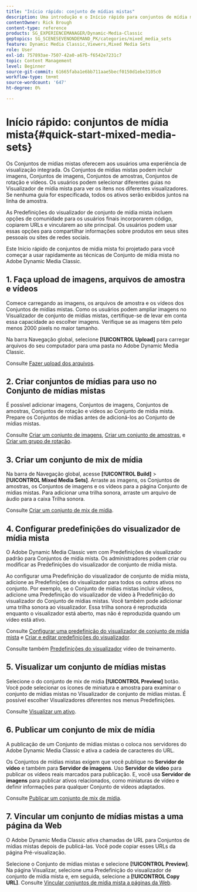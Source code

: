 ```yaml
---
title: "Início rápido: conjunto de mídias mistas"
description: Uma introdução e o Início rápido para conjuntos de mídia mista para ajudar você a começar a usar o Adobe Dynamic Media Classic rapidamente.
contentOwner: Rick Brough
content-type: reference
products: SG_EXPERIENCEMANAGER/Dynamic-Media-Classic
geptopics: SG_SCENESEVENONDEMAND_PK/categories/mixed_media_sets
feature: Dynamic Media Classic,Viewers,Mixed Media Sets
role: User
exl-id: 757893ae-7507-42a0-a67b-f6542e7231c7
topic: Content Management
level: Beginner
source-git-commit: 61665faba1e6bb711aae5becf0150d1ebe3105c0
workflow-type: tm+mt
source-wordcount: '647'
ht-degree: 0%

---
```


# Início rápido: conjuntos de mídia mista{#quick-start-mixed-media-sets}

Os Conjuntos de mídias mistas oferecem aos usuários uma experiência de visualização integrada. Os Conjuntos de mídias mistas podem incluir imagens, Conjuntos de imagens, Conjuntos de amostras, Conjuntos de rotação e vídeos. Os usuários podem selecionar diferentes guias no Visualizador de mídia mista para ver os itens nos diferentes visualizadores. Se nenhuma guia for especificada, todos os ativos serão exibidos juntos na linha de amostra.

As Predefinições do visualizador de conjunto de mídia mista incluem opções de comunidade para os usuários finais incorporarem código, copiarem URLs e vincularem ao site principal. Os usuários podem usar essas opções para compartilhar informações sobre produtos em seus sites pessoais ou sites de redes sociais.

Este Início rápido de conjuntos de mídia mista foi projetado para você começar a usar rapidamente as técnicas de Conjunto de mídia mista no Adobe Dynamic Media Classic.

## 1. Faça upload de imagens, arquivos de amostra e vídeos

Comece carregando as imagens, os arquivos de amostra e os vídeos dos Conjuntos de mídias mistas. Como os usuários podem ampliar imagens no Visualizador de conjunto de mídias mistas, certifique-se de levar em conta essa capacidade ao escolher imagens. Verifique se as imagens têm pelo menos 2000 pixels no maior tamanho.

Na barra Navegação global, selecione **[!UICONTROL Upload]** para carregar arquivos do seu computador para uma pasta no Adobe Dynamic Media Classic.

Consulte [Fazer upload dos arquivos](uploading-files.md#uploading-your-files).

## 2. Criar conjuntos de mídias para uso no Conjunto de mídias mistas

É possível adicionar imagens, Conjuntos de imagens, Conjuntos de amostras, Conjuntos de rotação e vídeos ao Conjunto de mídia mista. Prepare os Conjuntos de mídias antes de adicioná-los ao Conjunto de mídias mistas.

Consulte [Criar um conjunto de imagens](creating-image-set.md#creating-an-image-set), [Criar um conjunto de amostras](creating-swatch-set.md#creating-a-swatch-set), e [Criar um grupo de rotação](creating-spin-set.md#creating-a-spin-set).

## 3. Criar um conjunto de mix de mídia

Na barra de Navegação global, acesse **[!UICONTROL Build]** > **[!UICONTROL Mixed Media Sets]**. Arraste as imagens, os Conjuntos de amostras, os Conjuntos de imagens e os vídeos para a página Conjunto de mídias mistas. Para adicionar uma trilha sonora, arraste um arquivo de áudio para a caixa Trilha sonora.

Consulte [Criar um conjunto de mix de mídia](creating-mixed-media-set.md#creating-a-mixed-media-set).

## 4. Configurar predefinições do visualizador de mídia mista

O Adobe Dynamic Media Classic vem com Predefinições de visualizador padrão para Conjuntos de mídia mista. Os administradores podem criar ou modificar as Predefinições do visualizador de conjunto de mídia mista.

Ao configurar uma Predefinição do visualizador de conjunto de mídia mista, adicione as Predefinições do visualizador para todos os outros ativos no conjunto. Por exemplo, se o Conjunto de mídias mistas incluir vídeos, adicione uma Predefinição do visualizador de vídeo à Predefinição do visualizador do Conjunto de mídias mistas. Você também pode adicionar uma trilha sonora ao visualizador. Essa trilha sonora é reproduzida enquanto o visualizador está aberto, mas não é reproduzida quando um vídeo está ativo.

Consulte [Configurar uma predefinição do visualizador de conjunto de mídia mista](setting-mixed-media-set-viewer.md#setting-up-a-mixed-media-set-viewer-preset) e [Criar e editar predefinições do visualizador](application-setup.md#adding-and-editing-viewer-presets).

Consulte também [Predefinições do visualizador](https://s7d5.scene7.com/s7viewers/html5/VideoViewer.html?videoserverurl=https://s7d5.scene7.com/is/content/&amp;emailurl=https://s7d5.scene7.com/s7/emailFriend&amp;serverUrl=https://s7d5.scene7.com/is/image/&amp;config=Scene7SharedAssets/Universal_HTML5_Video&amp;contenturl=https://s7d5.scene7.com/skins/&amp;asset=S7tutorials/550_viewer-presets_converted%20renamed_Done-AVS) vídeo de treinamento.

## 5. Visualizar um conjunto de mídias mistas

Selecione o do conjunto de mix de mídia **[!UICONTROL Preview]** botão. Você pode selecionar os ícones de miniatura e amostra para examinar o conjunto de mídias mistas no Visualizador de conjunto de mídias mistas. É possível escolher Visualizadores diferentes nos menus Predefinições.

Consulte [Visualizar um ativo](previewing-asset.md#previewing-an-asset).

## 6. Publicar um conjunto de mix de mídia

A publicação de um Conjunto de mídias mistas o coloca nos servidores do Adobe Dynamic Media Classic e ativa a cadeia de caracteres do URL.

Os Conjuntos de mídias mistas exigem que você publique no **Servidor de vídeo** e também para **Servidor de imagens**. Uso **Servidor de vídeo** para publicar os vídeos reais marcados para publicação. E, você usa **Servidor de imagens** para publicar ativos relacionados, como miniaturas de vídeo e definir informações para qualquer Conjunto de vídeos adaptados.

Consulte [Publicar um conjunto de mix de mídia](publishing-mixed-media-set.md#publishing-a-mixed-media-set).

## 7. Vincular um conjunto de mídias mistas a uma página da Web

O Adobe Dynamic Media Classic ativa chamadas de URL para Conjuntos de mídias mistas depois de publicá-las. Você pode copiar esses URLs da página Pré-visualização.

Selecione o Conjunto de mídias mistas e selecione **[!UICONTROL Preview]**. Na página Visualizar, selecione uma Predefinição do visualizador de conjunto de mídia mista e, em seguida, selecione a **[!UICONTROL Copy URL]**. Consulte [Vincular conjuntos de mídia mista a páginas da Web](linking-mixed-media-set-web.md#linking-a-mixed-media-set-to-a-web-page).
